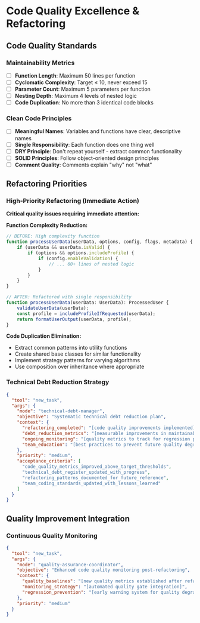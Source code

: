 # Code Quality Excellence & Refactoring

## Code Quality Standards

### Maintainability Metrics
- [ ] **Function Length**: Maximum 50 lines per function
- [ ] **Cyclomatic Complexity**: Target ≤ 10, never exceed 15
- [ ] **Parameter Count**: Maximum 5 parameters per function  
- [ ] **Nesting Depth**: Maximum 4 levels of nested logic
- [ ] **Code Duplication**: No more than 3 identical code blocks

### Clean Code Principles
- [ ] **Meaningful Names**: Variables and functions have clear, descriptive names
- [ ] **Single Responsibility**: Each function does one thing well
- [ ] **DRY Principle**: Don't repeat yourself - extract common functionality
- [ ] **SOLID Principles**: Follow object-oriented design principles
- [ ] **Comment Quality**: Comments explain "why" not "what"

## Refactoring Priorities

### High-Priority Refactoring (Immediate Action)
**Critical quality issues requiring immediate attention:**

**Function Complexity Reduction:**
```typescript
// BEFORE: High complexity function
function processUserData(userData, options, config, flags, metadata) {
    if (userData && userData.isValid) {
        if (options && options.includeProfile) {
            if (config.enableValidation) {
                // ... 60+ lines of nested logic
            }
        }
    }
}

// AFTER: Refactored with single responsibility
function processUserData(userData: UserData): ProcessedUser {
    validateUserData(userData);
    const profile = includeProfileIfRequested(userData);
    return formatUserOutput(userData, profile);
}
```

**Code Duplication Elimination:**
- Extract common patterns into utility functions
- Create shared base classes for similar functionality
- Implement strategy patterns for varying algorithms
- Use composition over inheritance where appropriate

### Technical Debt Reduction Strategy
```json
{
  "tool": "new_task",
  "args": {
    "mode": "technical-debt-manager",
    "objective": "Systematic technical debt reduction plan",
    "context": {
      "refactoring_completed": "[code quality improvements implemented]",
      "debt_reduction_metrics": "[measurable improvements in maintainability]",
      "ongoing_monitoring": "[quality metrics to track for regression prevention]",
      "team_education": "[best practices to prevent future quality degradation]"
    },
    "priority": "medium",
    "acceptance_criteria": [
      "code_quality_metrics_improved_above_target_thresholds",
      "technical_debt_register_updated_with_progress",
      "refactoring_patterns_documented_for_future_reference",
      "team_coding_standards_updated_with_lessons_learned"
    ]
  }
}
```

## Quality Improvement Integration

### Continuous Quality Monitoring
```json
{
  "tool": "new_task",
  "args": {
    "mode": "quality-assurance-coordinator", 
    "objective": "Enhanced code quality monitoring post-refactoring",
    "context": {
      "quality_baselines": "[new quality metrics established after refactoring]",
      "monitoring_strategy": "[automated quality gate integration]",
      "regression_prevention": "[early warning system for quality degradation]"
    },
    "priority": "medium"
  }
}
```
